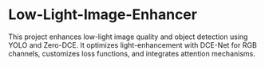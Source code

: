 # Low-Light-Image-Enhancer
This project enhances low-light image quality and object detection using YOLO and Zero-DCE. It optimizes light-enhancement with DCE-Net for RGB channels, customizes loss functions, and integrates attention mechanisms. 
